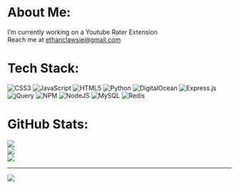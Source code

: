 # About Me:
I’m currently working on a Youtube Rater Extension<br>Reach me at ethanclawsie@gmail.com

# Tech Stack:
![CSS3](https://img.shields.io/badge/css3-%231572B6.svg?style=flat&logo=css3&logoColor=white) ![JavaScript](https://img.shields.io/badge/javascript-%23323330.svg?style=flat&logo=javascript&logoColor=%23F7DF1E) ![HTML5](https://img.shields.io/badge/html5-%23E34F26.svg?style=flat&logo=html5&logoColor=white) ![Python](https://img.shields.io/badge/python-3670A0?style=flat&logo=python&logoColor=ffdd54) ![DigitalOcean](https://img.shields.io/badge/DigitalOcean-%230167ff.svg?style=flat&logo=digitalOcean&logoColor=white) ![Express.js](https://img.shields.io/badge/express.js-%23404d59.svg?style=flat&logo=express&logoColor=%2361DAFB) ![jQuery](https://img.shields.io/badge/jquery-%230769AD.svg?style=flat&logo=jquery&logoColor=white) ![NPM](https://img.shields.io/badge/NPM-%23000000.svg?style=flat&logo=npm&logoColor=white) ![NodeJS](https://img.shields.io/badge/node.js-6DA55F?style=flat&logo=node.js&logoColor=white) ![MySQL](https://img.shields.io/badge/mysql-%2300f.svg?style=flat&logo=mysql&logoColor=white) ![Redis](https://img.shields.io/badge/redis-%23DD0031.svg?style=flat&logo=redis&logoColor=white)
# GitHub Stats:
![](https://github-readme-stats.vercel.app/api?username=ethanclawsie&theme=dark&hide_border=true&include_all_commits=true&count_private=true)<br/>
![](https://github-readme-streak-stats.herokuapp.com/?user=ethanclawsie&theme=dark&hide_border=true)<br/>
![](https://github-readme-stats.vercel.app/api/top-langs/?username=ethanclawsie&theme=dark&hide_border=true&include_all_commits=true&count_private=true&layout=compact)

---
[![](https://visitcount.itsvg.in/api?id=ethanclawsie&icon=0&color=0)](https://visitcount.itsvg.in)
